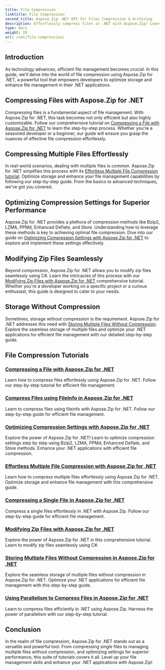 ```yaml
---
title: File Compression
linktitle: File Compression
second_title: Aspose.Zip .NET API for Files Compression & Archiving
description: Effortlessly compress files in .NET with Aspose.Zip! Learn step-by-step file management using Bzip2, LZMA, PPMd, Deflate, and Store methods for optimal compression settings.
type: docs
weight: 20
url: /net/file-compression/
---
```


## Introduction

As technology advances, efficient file management becomes crucial. In this guide, we'll delve into the world of file compression using Aspose.Zip for .NET, a powerful tool that empowers developers to optimize storage and enhance file management in their .NET applications.

## Compressing Files with Aspose.Zip for .NET
Compressing files is a fundamental aspect of file management. With Aspose.Zip for .NET, this task becomes not only efficient but also highly customizable. Follow our comprehensive tutorial on [Compressing a File with Aspose.Zip for .NET](./compress-file/) to learn the step-by-step process. Whether you're a seasoned developer or a beginner, our guide will ensure you grasp the nuances of effective file compression effortlessly.

## Compressing Multiple Files Effortlessly
In real-world scenarios, dealing with multiple files is common. Aspose.Zip for .NET simplifies this process with its [Effortless Multiple File Compression tutorial](./compress-multiple-files/). Optimize storage and enhance your file management capabilities by following our step-by-step guide. From the basics to advanced techniques, we've got you covered.

## Optimizing Compression Settings for Superior Performance
Aspose.Zip for .NET provides a plethora of compression methods like Bzip2, LZMA, PPMd, Enhanced Deflate, and Store. Understanding how to leverage these methods is key to achieving optimal file compression. Dive into our guide on [Optimizing Compression Settings with Aspose.Zip for .NET](./optimizing-compression-settings/) to explore and implement these settings effectively.

## Modifying Zip Files Seamlessly
Beyond compression, Aspose.Zip for .NET allows you to modify zip files seamlessly using C#. Learn the intricacies of this process with our [Modifying Zip Files with Aspose.Zip for .NET](./modifying-zip-files/) comprehensive tutorial. Whether you're a developer working on a specific project or a curious enthusiast, this guide is designed to cater to your needs.

## Storage Without Compression
Sometimes, storage without compression is the requirement. Aspose.Zip for .NET addresses this need with [Storing Multiple Files Without Compression](./store-multiple-files-no-compression/). Explore the seamless storage of multiple files and optimize your .NET applications for efficient file management with our detailed step-by-step guide.

## File Compression Tutorials
### [Compressing a File with Aspose.Zip for .NET](./compress-file/)
Learn how to compress files effortlessly using Aspose.Zip for .NET. Follow our step-by-step tutorial for efficient file management.
### [Compress Files using FileInfo in Aspose.Zip for .NET](./compress-files-fileinfo/)
Learn to compress files using fileinfo with Aspose.Zip for .NET. Follow our step-by-step guide for efficient file management.
### [Optimizing Compression Settings with Aspose.Zip for .NET](./optimizing-compression-settings/)
Explore the power of Aspose.Zip for .NET! Learn to optimize compression settings step by step using Bzip2, LZMA, PPMd, Enhanced Deflate, and Store methods. Enhance your .NET applications with efficient file compression.
### [Effortless Multiple File Compression with Aspose.Zip for .NET](./compress-multiple-files/)
Learn how to compress multiple files effortlessly using Aspose.Zip for .NET. Optimize storage and enhance file management with this comprehensive guide.
### [Compressing a Single File in Aspose.Zip for .NET](./compress-single-file/)
Compress a single files effortlessly in .NET with Aspose.Zip. Follow our step-by-step guide for efficient file management.
### [Modifying Zip Files with Aspose.Zip for .NET](./modifying-zip-files/)
Explore the power of Aspose.Zip for .NET in this comprehensive tutorial. Learn to modify zip files seamlessly using C#.
### [Storing Multiple Files Without Compression in Aspose.Zip for .NET](./store-multiple-files-no-compression/)
Explore the seamless storage of multiple files without compression in Aspose.Zip for .NET. Optimize your .NET applications for efficient file management with this step-by-step guide.
### [Using Parallelism to Compress Files in Aspose.Zip for .NET](./using-parallelism-compress-files/)
Learn to compress files efficiently in .NET using Aspose.Zip. Harness the power of parallelism with our step-by-step tutorial.

## Conclusion
In the realm of file compression, Aspose.Zip for .NET stands out as a versatile and powerful tool. From compressing single files to managing multiple files without compression, and optimizing settings for superior performance, this suite of tutorials covers it all. Level up your file management skills and enhance your .NET applications with Aspose.Zip!